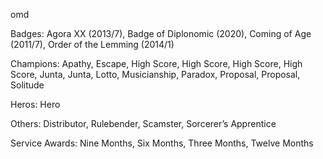 omd

Badges: Agora XX (2013/7), Badge of Diplonomic (2020), Coming of Age (2011/7), Order of the Lemming (2014/1)

Champions: Apathy, Escape, High Score, High Score, High Score, High Score, Junta, Junta, Lotto, Musicianship, Paradox, Proposal, Proposal, Solitude

Heros: Hero

Others: Distributor, Rulebender, Scamster, Sorcerer’s Apprentice

Service Awards: Nine Months, Six Months, Three Months, Twelve Months


